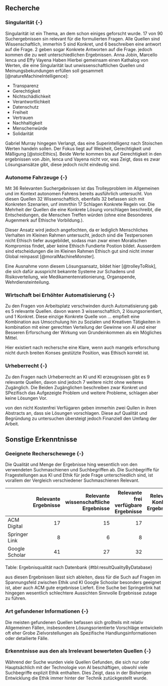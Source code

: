 ## Recherche

### Singularität {-}

Singularität ist ein Thema, an dem schon einiges geforscht wurde. 17 von 90 Suchergebnissen sin relevant für die formulierten Fragen. Alle Quellen sind Wissenschaftlich, immerhin 5 sind Konkret, und 6 beschreiben eine antwort auf die Frage. 2 geben sogar Konkrete Antworten auf die Frage. jedoch kommen die zu weit unterschiedlichen Ergebnissen.    Anna Jobin, Marcello Ienca und Effy Vayena  Haben Hierbei gemeinsam einen Kathalog von Werten, die eine Singularität laut unwissenschaftlichen Quellen und Meinungsbekundungen erfüllen soll gesammelt [@natureMachineIntelligence]:

* Transparenz
* Gerechtigkeit
* Nichtschädlichkeit
* Verantwortlichkeit
* Datenschutz
* Freiheit
* Vertrauen
* Nachhaltigkeit
* Menschenwürde
* Solidarität

Gabriel Murray hingegen Verlangt, das eine Superintelligenz nach Stoischen Werten handeln sollen. Der Fokus liegt auf Weisheit, Gerechtigkeit und Mäßigung [@stoicEthics]. Beide Werte kommen bis auf Gerechtigkeit in den ergebnissen von Jbin, Ienca und Vayena nicht vor, was Zeigt, dass es zwar Lösungsansätze gibt, diese jedoch nicht eindeutig sind.

### Autonome Fahrzeuge {-}

Mit 36 Relevanten Suchergebnissen ist das Trolleyproblem im Allgemeinen und im Kontext autonomen Fahrens bereits ausführlich untersucht. Von diesen Quellen 32 Wissenschaftlich, ebenfalls 32 befassen sich mit Konkreten Szenarien, unf immrthin 17 Schlagen Konkrete Regeln vor. Die Mehrheit der Quellen die eine Konkrete Lösung vorschlagen beschreibt, die Entscheidungen, die Menschen Treffen würden (ohne eine Besonderes Augenmerk auf Ethische Vorbildung.).

Dieser Ansatz wird jedoch angefochten, da er lediglich Menschliches Verhalten im Kleinen Rahmen untersucht, jedoch sind die Testpersonen nicht Ethisch tiefer ausgebildet, sodass man zwar einen Moralischen Kompromiss findet, aber keine Ethisch Fundierte Postion bildet. Ausserdem sind etscheidungen die im Kleinen Rahmen Ethisch gut sind nicht immer Global reinpasst [@moralMachineMonster].

Eine Ausnahme vonn diesem Lösungsansatz, bildet hier [@trolleyToRisk], die sich dafür ausspricht bekannte Systeme zur Schadens und Risikoverteilung, wie Medikamentenrationierung, Organspende, Wehrdiensteinteilung.

### Wirtschaft bei Erhöhter Automatisierung {-}

Zu den Fragen von Arbeitsplatz verschwinden durch Automatisierung gab es 5 relevante Quellen. davon waren 3 wissenschaftlich, 2 lösungsorientiert, und 1 Konkret. Diese einzige Konkrete Quelle von ... empfielt eine Kombination aus Umscchulung hin zu Sozialen und Kreativen Tätigkeiten in kombination mit einer gerechten Verteilung der Gewinne von AI und einer Besseren Erforschung der Wirkung von Grundeinkommen als ein Mögliches Mittel.

Hier existiert nach rechersche eine Klare, wenn auch mangels erforschung nicht durch breiten Konses gestützte Position, was Ethisch korrekt ist.

### Urheberrecht {-}

Zu den Fragen nach Urheberrecht an KI und KI erzeugnissen gibt es 9 relevante Quellen, davon sind jedoch 7 weitere nicht ohne weiteres Zugänglich. Die Beiden Zugänglichen beschreiben zwar Konkret und SPezifisch das Aufgezeigte Problem und weitere Probleme, schlagen aber keine Lösungen Vor.

von den nicht Kostenfrei Verfügaren geben immerhin zwei Qullen in ihren Abstracts an, dass sie Lösungen vorschlagen. Diese auf Qualität und Begründung zu untersuchen übersteigt jedoch Finanziell den Umfang der Arbeit.

## Sonstige Erkenntnisse

### Geeignete Recherschewege {-}

Die Qualität und Menge der Ergebnisse hing wesentlich von den verwendeten Suchmaschienen und Suchbegriffen ab. Die Suchbegriffe für Fragestellungen aus KI und Ethik für jede Frage unterschiedlich sind, ist vorallem der Vergleich verschiedener Suchmaschienen Relevant.

|                | Relevante Ergebnisse | Relevante wissenschaftliche Ergebnisse | Relevante frei verfügbare Ergebnisse | Relevante Konkrete Ergebnisse | Relevante Lösungsorientierte Ergebnisse |
|:---------------|---------------------:|---------------------------------------:|-------------------------------------:|------------------------------:|----------------------------------------:|
| ACM Digital    |                   17 |                                     15 |                                   17 |                            12 |                                       6 |
| Springer Link  |                    8 |                                      6 |                                    8 |                             7 |                                       3 |
| Google Scholar |                   41 |                                     27 |                                   32 |                            28 |                                      17 |

Table: Ergebnisqualität nach Datenbank {#tbl:resultQualityByDatabase}

aus diesen Ergebnissen lässt sich ableiten, dass für die Such auf Fragen im Spannungsfeld zwischen Ethik und KI Google Schoolar besonders geeignet ist, aber auch ACM gute ergebnisse Liefert. Eine Suche bei Springerlink hat hingegen wesentlich schlechtere Aussichten Sinnvolle Ergebnisse zutage zu führen.

### Art gefundener Informationen {-}

Die meisten gefundenen Quellen befassen sich großteils mit relativ Allgemeinen Fällen, insbesondere Lösungsorientierte Vorschläge entwickeln oft eher Grobe Zielvorstellungen als Spezifische Handlungsinformationen oder detailierte Fälle.

### Erkenntnisse aus den als Irrelevant bewerteten Quellen {-}

Während der Suche wurden viele Quellen Gefunden, die sich nur oder Hauptsächlich mit der Technologie von AI beschäftigen, obwohl viele Suchbegriffe explizit Ethik enthalten. Dies Zeigt, dass in der Bisherigen Entwicklung die Ethik immer hinter der Technik zutückgestellt wurde.
